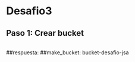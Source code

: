 # Desafio3
## Paso 1: Crear bucket
```aws s3 mb s3://bucket-desafio-jsa
```
##respuesta:
##make_bucket: bucket-desafio-jsa
